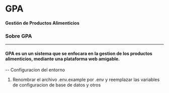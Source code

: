 # GPA
#### Gestión de Productos Alimenticios

### **Sobre GPA**


-----


#### GPA es un un sistema que se enfocara en la gestion de los productos alimenticios, mediante una plataforma web amigable. 


-- Configuracion del entorno

1) Renombrar el archivo .env.example por .env y reemplazar las variables de configuracion de base de datos y otros
